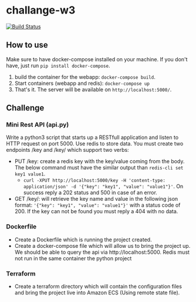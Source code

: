 # challange-w3

[![Build Status](https://travis-ci.com/derrix060/challange-w3.svg?branch=master)](https://travis-ci.com/derrix060/challange-w3)

## How to use
Make sure to have docker-compose installed on your machine.  If you don't have, just run `pip install docker-compose`.

1. build the container for the webapp: `docker-compose build`.
2. Start containers (webapp and redis): `docker-compose up`
3. That's it.  The server will be available on `http://localhost:5000/`.

## Challenge

### Mini Rest API (api.py)
Write a python3 script that starts up a RESTfull application and listen to HTTP request on port 5000. Use redis to store data.
You must create two endpoints /key and /key/<KEY> which support two verbs:
- PUT /key: create a redis key with the key/value coming from the body. The below command must have the similar output than `redis-cli set key1 value1`.
    - `curl -XPUT http://localhost:5000/key -H 'content-type: application/json' -d '{"key": "key1", "value": "value1"}'`. On success reply a 202 status and 500 in case of an error.
- GET /key/<KEY>: will retrieve the key name and value in the following json format: `'{"key": "key1", "value": "value1"}'` with a status code of 200. If the key can not be found
you must reply a 404 with no data.

### Dockerfile

- Create a Dockerfile which is running the project created.
- Create a docker-compose file which will allow us to bring the project up. We should be able to query the api via http://localhost:5000. Redis must not run in the same container
the python project

### Terraform
- Create a terraform directory which will contain the configuration files and bring the project live into Amazon ECS (Using remote state file).
